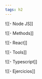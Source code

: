 ```yaml
---
tags: h2
---
```


![[- Node JS]]

![[- Methods]]

![[- React]]

![[- Tools]]

![[- Typescript]]

![[- Ejercicios]]

